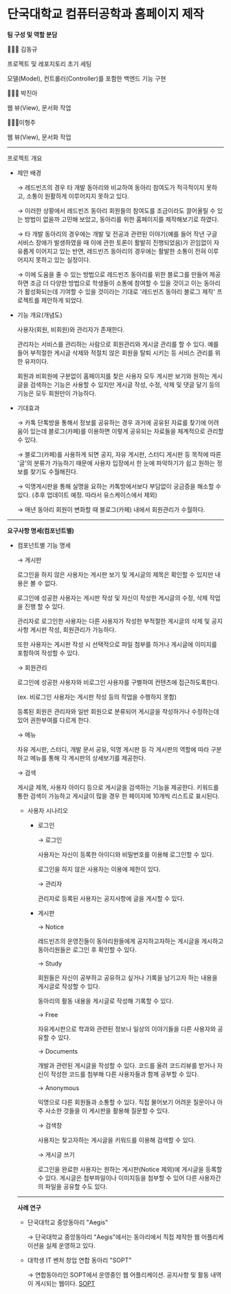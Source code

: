 # 단국대학교 컴퓨터공학과 홈페이지 제작

**팀 구성 및 역할 분담**

👨🏻‍💻 김동규

프로젝트 및 레포지토리 초기 세팅

모델(Model), 컨트롤러(Controller)를 포함한 백엔드 기능 구현

👩🏻‍💻 박진아

웹 뷰(View), 문서화 작업

👨🏻‍💻이형주

웹 뷰(View), 문서화 작업

---

프로젝트 개요

- 제안 배경

    → 레드빈즈의 경우 타 개발 동아리와 비교하여 동아리 참여도가 적극적이지 못하고, 소통이 원활하게 이루어지지 못하고 있다.

    → 이러한 상황에서 레드빈즈 동아리 회원들의 참여도를 조금이라도 끌어올릴 수 있는 방법이 없을까 고민해 보았고, 동아리를 위한 홈페이지를 제작해보기로 하였다.

    → 타 개발 동아리의 경우에는 개발 및 전공과 관련된 이야기(예를 들어 작년 구글 서비스 장애가 발생하였을 때 이에 관한 토론이 활발히 진행되었음)가 끈임없이 자유롭게 이어지고 있는 반면, 레드빈즈 동아리의 경우에는 활발한 소통이 전혀 이루어지지 못하고 있는 실정이다.

    → 이에 도움을 줄 수 있는 방법으로 레드빈즈 동아리를 위한 블로그를 만들어 제공하면 조금 더 다양한 방법으로 학생들이 소통에 참여할 수 있을 것이고 이는 동아리가 활성화되는데 기여할 수 있을 것이라는 기대로 '레드빈즈 동아리 블로그 제작' 프로젝트를 제안하게 되었다.

- 기능 개요(개념도)

    사용자(회원, 비회원)와 관리자가 존재한다.

    관리자는 서비스를 관리하는 사람으로 회원관리와 게시글 관리를 할 수 있다. 예를 들어 부적절한 게시글 삭제와 적절치 않은 회원을 탈퇴 시키는 등 서비스 관리를 위한 유저이다.

    회원과 비회원에 구분없이 홈페이지를 찾은 사용자 모두 게시판 보기와 원하는 게시글을 검색하는 기능은 사용할 수 있지만 게시글 작성, 수정, 삭제 및 댓글 달기 등의 기능은 모두 회원만이 가능하다.

- 기대효과

    → 카톡 단톡방을 통해서 정보를 공유하는 경우 과거에 공유된 자료를 찾기에 어려움이 있는데 블로그(카페)를 이용하면 이렇게 공유되는 자료들을 체계적으로 관리할 수 있다.

    → 블로그(카페)를 사용하게 되면 공지, 자유 게시판, 스터디 게시판 등 목적에 따른 '글'의 분류가 가능하기 때문에 사용자 입장에서 한 눈에 파악하기가 쉽고 원하는 정보를 찾기도 수월해진다.

    → 익명게시판을 통해 실명을 요하는 카톡방에서보다 부담없이 궁금증을 해소할 수 있다. (추후 업데이트 예정. 따라서 유스케이스에서 제외)

    → 매년 동아리 회원이 변화할 때 블로그(카페) 내에서 회원관리가 수월하다.

---

**요구사항 명세(컴포넌트별)**

- 컴포넌트별 기능 명세

    → 게시판

    로그인을 하지 않은 사용자는 게시판 보기 및 게시글의 제목은 확인할 수 있지만 내용은 볼 수 없다.

    로그인에 성공한 사용자는 게시판 작성 및 자신이 작성한 게시글의 수정, 삭제 작업을 진행 할 수 있다.

    관리자로 로그인한 사용자는 다른 사용자가 작성한 부적절한 게시글의 삭제 및 공지사항 게시판 작성, 회원관리가 가능하다.

    또한 사용자는 게시판 작성 시 선택적으로 파일 첨부를 하거나 게시글에 이미지를 포함하여 작성할 수 있다.

    → 회원관리

    로그인에 성공한 사용자와 비로그인 사용자를 구별하여 컨텐츠에 접근하도록한다.

    (ex. 비로그인 사용자는 게시판 작성 등의 작업을 수행하지 못함)

    등록된 회원은 관리자와 일반 회원으로 분류되어 게시글을 작성하거나 수정하는데 있어 권한부여를 다르게 한다.

    → 메뉴

    자유 게시판, 스터디, 개발 문서 공유, 익명 게시판 등 각 게시판의 역할에 따라 구분하고 메뉴를 통해 각 게시판의 상세보기를 제공한다.

    → 검색

    게시글 제목, 사용자 아이디 등으로 게시글을 검색하는 기능을 제공한다. 키워드를 통한 검색이 가능하고 게시글이 많을 경우 한 페이지에 10개씩 리스트로 표시된다. 

    - 사용자 시나리오
        - 로그인

            → 로그인

            사용자는 자신이 등록한 아이디와 비밀번호를 이용해 로그인할 수 있다.

            로그인을 하지 않은 사용자는 이용에 제한이 있다.

            → 관리자

            관리자로 등록된 사용자는 공지사항에 글을 게시할 수 있다.

        - 게시판

            → Notice 

            레드빈즈의 운영진들이 동아리원들에게 공지하고자하는 게시글을 게시하고 동아리원들은 로그인 후  확인할 수 있다.

            → Study

            회원들은 자신이 공부하고 공유하고 싶거나 기록을 남기고자 하는 내용을 게시글로 작성할 수 있다.

            동아리의 활동 내용을 게시글로 작성해 기록할 수 있다.

            → Free

            자유게시판으로 학과와 관련된 정보나 일상의 이야기들을 다른 사용자와 공유할 수 있다.

            → Documents

            개발과 관련된 게시글을 작성할 수 있다. 코드를 올려 코드리뷰를 받거나 자신이 작성한 코드를 첨부해 다른 사용자들과 함께 공부할 수 있다.

            → Anonymous

            익명으로 다른 회원들과 소통할 수 있다. 직접 물어보기 어려운 질문이나 아주 사소한 것들을 이 게시판을 활용해 질문할 수 있다.

            → 검색창

            사용자는 찾고자하는 게시글을 키워드를 이용해 검색할 수 있다.

            → 게시글 쓰기

            로그인을 완료한 사용자는 원하는 게시판(Notice 제외)에 게시글을 등록할 수 있다. 게시글은 첨부파일이나 이미지등을 첨부할 수 있어 다른 사용자간의 파일을 공유할 수도 있다.

    ---

    **사례 연구**

    - 단국대학교 중앙동아리 "Aegis"

        → 단국대학교 중앙동아리 "Aegis"에서는 동아리에서 직접 제작한 웹 어플리케이션을 실제 운영하고 있다.

    - 대학생 IT 벤처 창업 연합 동아리 "SOPT"

        → 연합동아리인 SOPT에서 운영중인 웹 어플리케이션. 공지사항 및 활동 내역이 게시되는 웹이다.
        [SOPT](http://sopt.org/wp/)
